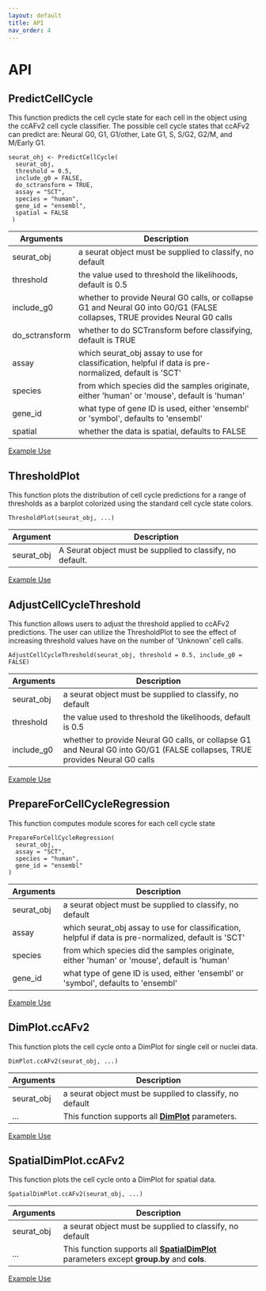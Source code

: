 ```yaml
---
layout: default
title: API
nav_order: 4
---
```


# API

## PredictCellCycle

This function predicts the cell cycle state for each cell in the object
using the ccAFv2 cell cycle classifier. The possible cell cycle states
that ccAFv2 can predict are: Neural G0, G1, G1/other, Late G1, S, S/G2,
G2/M, and M/Early G1.

```         
seurat_ohj <- PredictCellCycle(
  seurat_obj,
  threshold = 0.5,
  include_g0 = FALSE,
  do_sctransform = TRUE,
  assay = "SCT",
  species = "human",
  gene_id = "ensembl",
  spatial = FALSE
 )
```


| Arguments      | Description                                                                                                                 |
|------------------------------------|------------------------------------|
| seurat_obj     | a seurat object must be supplied to classify, no default                                                                    |
| threshold      | the value used to threshold the likelihoods, default is 0.5                                                                 |
| include_g0     | whether to provide Neural G0 calls, or collapse G1 and Neural G0 into G0/G1 (FALSE collapses, TRUE provides Neural G0 calls |
| do_sctransform | whether to do SCTransform before classifying, default is TRUE                                                               |
| assay          | which seurat_obj assay to use for classification, helpful if data is pre-normalized, default is 'SCT'                       |
| species        | from which species did the samples originate, either 'human' or 'mouse', default is 'human'                                 |
| gene_id        | what type of gene ID is used, either 'ensembl' or 'symbol', defaults to 'ensembl'                                           |
| spatial        | whether the data is spatial, defaults to FALSE                                                                              |

[Example Use](https://rlhoove1.github.io/tryingmybest/src/single.html#marker-genes)

## ThresholdPlot

This function plots the distribution of cell cycle predictions for a
range of thresholds as a barplot colorized using the standard cell cycle
state colors.

```         
ThresholdPlot(seurat_obj, ...)
```


| Argument   | Description                                               |
|------------|-----------------------------------------------------------|
| seurat_obj | A Seurat object must be supplied to classify, no default. |

[Example
Use](https://rlhoove1.github.io/tryingmybest/src/Choosing_Threshold.html)

## AdjustCellCycleThreshold

This function allows users to adjust the threshold applied to ccAFv2
predictions. The user can utilize the ThresholdPlot to see the effect of
increasing threshold values have on the number of 'Unknown' cell calls.

```         
AdjustCellCycleThreshold(seurat_obj, threshold = 0.5, include_g0 = FALSE)
```

| Arguments  | Description                                                                                                                 |
|------------------------------------|------------------------------------|
| seurat_obj | a seurat object must be supplied to classify, no default                                                                    |
| threshold  | the value used to threshold the likelihoods, default is 0.5                                                                 |
| include_g0 | whether to provide Neural G0 calls, or collapse G1 and Neural G0 into G0/G1 (FALSE collapses, TRUE provides Neural G0 calls |

[Example
Use](https://rlhoove1.github.io/tryingmybest/src/Choosing_Threshold.html)

## PrepareForCellCycleRegression

This function computes module scores for each cell cycle state

```         
PrepareForCellCycleRegression(
  seurat_obj,
  assay = "SCT",
  species = "human",
  gene_id = "ensembl"
)
```

| Arguments  | Description                                                                                           |
|------------------------------------|------------------------------------|
| seurat_obj | a seurat object must be supplied to classify, no default                                              |
| assay      | which seurat_obj assay to use for classification, helpful if data is pre-normalized, default is 'SCT' |
| species    | from which species did the samples originate, either 'human' or 'mouse', default is 'human'           |
| gene_id    | what type of gene ID is used, either 'ensembl' or 'symbol', defaults to 'ensembl'                     |

[Example Use](https://rlhoove1.github.io/tryingmybest/src/regress.html#cell-cycle-regression)

## DimPlot.ccAFv2

This function plots the cell cycle onto a DimPlot for single cell or
nuclei data.

```         
DimPlot.ccAFv2(seurat_obj, ...)
```

| Arguments  | Description                                                                                          |
|------------------------------------|------------------------------------|
| seurat_obj | a seurat object must be supplied to classify, no default                                             |
| ...        | This function supports all [**DimPlot**](https://satijalab.org/seurat/reference/dimplot) parameters. |

[Example Use](https://rlhoove1.github.io/tryingmybest/src/single.html#plotting-cell-cycle-states)

## SpatialDimPlot.ccAFv2

This function plots the cell cycle onto a DimPlot for spatial data.

```         
SpatialDimPlot.ccAFv2(seurat_obj, ...)
```

| Arguments  | Description                                                                                                                                      |
|------------------------------------|------------------------------------|
| seurat_obj | a seurat object must be supplied to classify, no default                                                                                         |
| ...        | This function supports all [**SpatialDimPlot**](https://satijalab.org/seurat/reference/spatialplot) parameters except **group.by** and **cols**. |

[Example Use](https://rlhoove1.github.io/tryingmybest/src/spatial.html#plotting-cell-cycle-states-onto-images)
